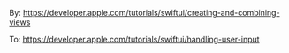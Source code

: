 By: https://developer.apple.com/tutorials/swiftui/creating-and-combining-views

To: https://developer.apple.com/tutorials/swiftui/handling-user-input
